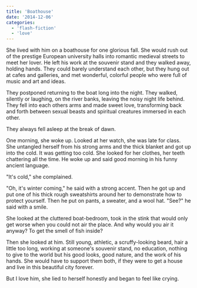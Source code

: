 ```yaml
---
title: 'Boathouse'
date: '2014-12-06'
categories:
  - 'flash-fiction'
  - 'love'
---
```


She lived with him on a boathouse for one glorious fall. She would rush out of
the prestige European university halls into romantic medieval streets to meet
her lover. He left his work at the souvenir stand and they walked away, holding
hands. They could barely understand each other, but they hung out at cafes and
galleries, and met wonderful, colorful people who were full of music and art and
ideas.

They postponed returning to the boat long into the night. They walked, silently
or laughing, on the river banks, leaving the noisy night life behind. They fell
into each others arms and made sweet love, transforming back and forth between
sexual beasts and spiritual creatures immersed in each other.

They always fell asleep at the break of dawn.

One morning, she woke up. Looked at her watch, she was late for class. She
untangled herself from his strong arms and the thick blanket and got up into the
cold. It was getting too cold. She looked for her clothes, her teeth chattering
all the time. He woke up and said good morning in his funny ancient language.

"It's cold," she complained.

"Oh, it's winter coming," he said with a strong accent. Then he got up and put
one of his thick rough sweatshirts around her to demonstrate how to protect
yourself. Then he put on pants, a sweater, and a wool hat. "See?" he said with a
smile.

She looked at the cluttered boat-bedroom, took in the stink that would only get
worse when you could not air the place. And why would you air it anyway? To get
the smell of fish inside?

Then she looked at him. Still young, athletic, a scruffy-looking beard, hair a
little too long, working at someone's souvenir stand, no education, nothing to
give to the world but his good looks, good nature, and the work of his hands.
She would have to support them both, if they were to get a house and live in
this beautiful city forever.

But I love him, she lied to herself honestly and began to feel like crying.
